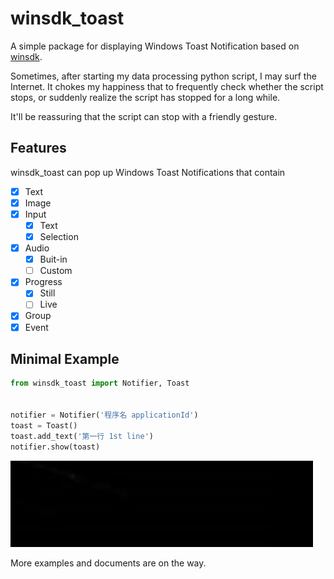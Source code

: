 # winsdk_toast

A simple package for displaying Windows Toast Notification based on [winsdk].

Sometimes, after starting my data processing python script, I may surf the Internet.
It chokes my happiness that to frequently check whether the script stops,
or suddenly realize the script has stopped for a long while.

It'll be reassuring that the script can stop with a friendly gesture.

## Features

winsdk_toast can pop up Windows Toast Notifications that contain

- [x] Text
- [x] Image
- [x] Input
  - [x] Text
  - [x] Selection
- [x] Audio
  - [x] Buit-in
  - [ ] Custom
- [x] Progress
  - [x] Still
  - [ ] Live
- [x] Group
- [x] Event

## Minimal Example

```python
from winsdk_toast import Notifier, Toast


notifier = Notifier('程序名 applicationId')
toast = Toast()
toast.add_text('第一行 1st line')
notifier.show(toast)
```

![minimal_example.gif](docs/source/Examples/pics/minimal.gif)

More examples and documents are on the way.


[winsdk]: https://pypi.org/project/winsdk
